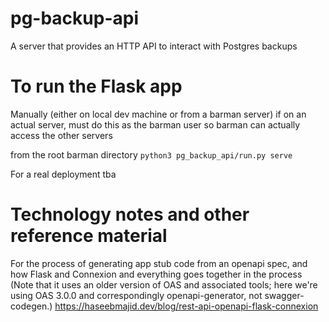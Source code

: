 # pg-backup-api
A server that provides an HTTP API to interact with Postgres backups


# To run the Flask app

Manually (either on local dev machine or from a barman server) if on an actual server, must do this as the barman user so barman can actually access the other servers  

from the root barman directory
`python3 pg_backup_api/run.py serve`

For a real deployment tba

# Technology notes and other reference material

For the process of generating app stub code from an openapi spec, and how Flask and Connexion and everything goes together in the process (Note that it uses an older version of OAS and associated tools; here we're using OAS 3.0.0 and correspondingly openapi-generator, not swagger-codegen.) https://haseebmajid.dev/blog/rest-api-openapi-flask-connexion